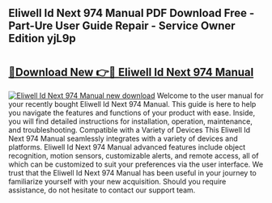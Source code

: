## Eliwell Id Next 974 Manual PDF Download Free - Part-Ure User Guide Repair - Service Owner Edition yjL9p

# <h2><a href="http://cf21866.oget.top/?id=Eliwell+Id+Next+974+Manual">🔗Download New 👉🔴 Eliwell Id Next 974 Manual</a></h2>

[![Eliwell Id Next 974 Manual new download](https://i.imgur.com/5g1atiW.png)](http://cf21866.oget.top/?id=Eliwell+Id+Next+974+Manual)
Welcome to the user manual for your recently bought Eliwell Id Next 974 Manual. This guide is here to help you navigate the features and functions of your product with ease. Inside, you will find detailed instructions for installation, operation, maintenance, and troubleshooting. Compatible with a Variety of Devices This Eliwell Id Next 974 Manual seamlessly integrates with a variety of devices and platforms. Eliwell Id Next 974 Manual advanced features include object recognition, motion sensors, customizable alerts, and remote access, all of which can be customized to suit your preferences via the user interface. We trust that the Eliwell Id Next 974 Manual has been useful in your journey to familiarize yourself with your new acquisition. Should you require assistance, do not hesitate to contact our support team.
